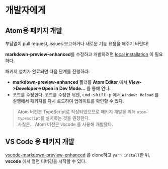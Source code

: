 # 개발자에게

## Atom용 패키지 개발

부담없이 pull request, issues 보고하거나 새로운 기능 요청을 해주기 바란다!

**markdown-preview-enhanced**를 수정하고 개발하려면 [local installation](ko-kr/installation.md?id=install-from-github) 이 필요하다.

패키지 설치가 완료되면 다음 단계를 진행하라:

- **markdown-preview-enhanced** 폴더를 **Atom Editor** 에서 **View->Developer->Open in Dev Mode...** 를 통해 연다.
- 코드를 수정한다.
  코드를 수정한 뒤엔, <kbd>cmd-shift-p</kbd> 에서 `Window: Reload` 를 실행해서 패키지를 다시 로드하여 업데이트를 확인할 수 있다.

> Atom 버전은 TypeScript로 작성되었으므로 패키지 개발을 위해 `atom-typescript`를 설치하는 것을 권장한다.  
> 사실은... Atom 버전은 vscode 를 사용해 개발됐다.

## VS Code 용 패키지 개발

[vscode-markdown-preview-enhanced](https://github.com/shd101wyy/vscode-markdown-preview-enhanced) 를 clone하고 `yarn install`한 뒤, **vscode** 에서 열면 디버깅을 시작할 수 있다.
